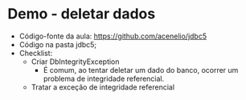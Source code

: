 # Demo - deletar dados

- Código-fonte da aula: https://github.com/acenelio/jdbc5
- Código na pasta jdbc5;
- Checklist:
  - Criar DbIntegrityException
    - É comum, ao tentar deletar um dado do banco, ocorrer um problema de integridade referencial.
  - Tratar a exceção de integridade referencial
